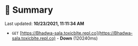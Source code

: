 # 📖 Summary
Last updated: **10/23/2021, 11:11:34 AM**

- `GET` [https://Bhadwa-sala.toxicblte.repl.co](https://Bhadwa-sala.toxicblte.repl.co) - **Down** (120240ms)

